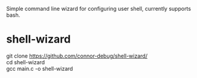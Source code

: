 Simple command line wizard for configuring user shell, currently supports bash.


# shell-wizard
git clone https://github.com/connor-debug/shell-wizard/ <br />
cd shell-wizard <br />
gcc main.c -o shell-wizard <br />
